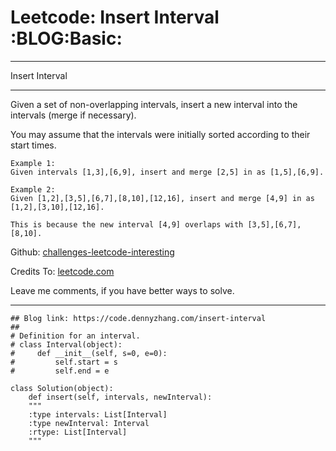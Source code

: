 
# Leetcode: Insert Interval     :BLOG:Basic:

---

Insert Interval  

---

Given a set of non-overlapping intervals, insert a new interval into the intervals (merge if necessary).  

You may assume that the intervals were initially sorted according to their start times.  

    Example 1:
    Given intervals [1,3],[6,9], insert and merge [2,5] in as [1,5],[6,9].

    Example 2:
    Given [1,2],[3,5],[6,7],[8,10],[12,16], insert and merge [4,9] in as [1,2],[3,10],[12,16].
    
    This is because the new interval [4,9] overlaps with [3,5],[6,7],[8,10].

Github: [challenges-leetcode-interesting](https://github.com/DennyZhang/challenges-leetcode-interesting/tree/master/problems/insert-interval)  

Credits To: [leetcode.com](https://leetcode.com/problems/insert-interval/description/)  

Leave me comments, if you have better ways to solve.  

---

    ## Blog link: https://code.dennyzhang.com/insert-interval
    ## 
    # Definition for an interval.
    # class Interval(object):
    #     def __init__(self, s=0, e=0):
    #         self.start = s
    #         self.end = e
    
    class Solution(object):
        def insert(self, intervals, newInterval):
    	"""
    	:type intervals: List[Interval]
    	:type newInterval: Interval
    	:rtype: List[Interval]
    	"""

